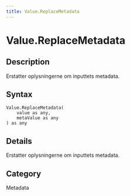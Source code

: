 ```yaml
---
title: Value.ReplaceMetadata
---
```


# Value.ReplaceMetadata


## Description

Erstatter oplysningerne om inputtets metadata.


## Syntax

```powerquery
Value.ReplaceMetadata(
    value as any,
    metaValue as any
) as any
```


## Details

Erstatter oplysningerne om inputtets metadata.



## Category
Metadata
